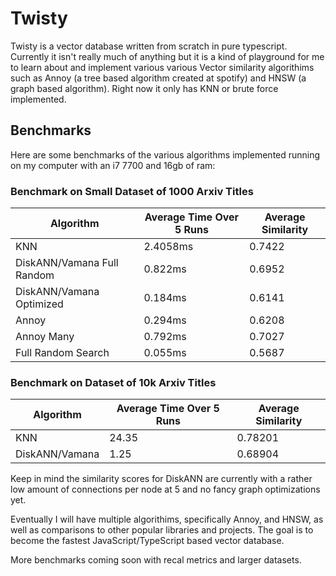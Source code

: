 # Twisty

Twisty is a vector database written from scratch in pure typescript. Currently it isn't really much of anything but it is a kind of playground for me to learn about and implement various various Vector similarity algorithims such as Annoy (a tree based algorithm created at spotify) and HNSW (a graph based algorithm). Right now it only has KNN or brute force implemented.

## Benchmarks

Here are some benchmarks of the various algorithms implemented running on my computer with an i7 7700 and 16gb of ram:

### Benchmark on Small Dataset of 1000 Arxiv Titles

| Algorithm                  | Average Time Over 5 Runs | Average Similarity |
| -------------------------- | ------------------------ | ------------------ |
| KNN                        | 2.4058ms                 | 0.7422             |
| DiskANN/Vamana Full Random | 0.822ms                  | 0.6952             |
| DiskANN/Vamana Optimized   | 0.184ms                  | 0.6141             |
| Annoy                      | 0.294ms                  | 0.6208             |
| Annoy Many                 | 0.792ms                  | 0.7027             |
| Full Random Search         | 0.055ms                  | 0.5687             |

### Benchmark on Dataset of 10k Arxiv Titles

| Algorithm      | Average Time Over 5 Runs | Average Similarity |
| -------------- | ------------------------ | ------------------ |
| KNN            | 24.35                    | 0.78201            |
| DiskANN/Vamana | 1.25                     | 0.68904            |

Keep in mind the similarity scores for DiskANN are currently with a rather low amount of connections per node at 5 and no fancy graph optimizations yet.

Eventually I will have multiple algorithims, specifically Annoy, and HNSW, as well as comparisons to other popular libraries and projects. The goal is to become the fastest JavaScript/TypeScript based vector database.

More benchmarks coming soon with recal metrics and larger datasets.
